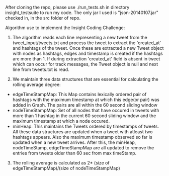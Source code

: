 After cloning the repo, please use ./run_tests.sh in directory insight_testsuite to run my code.
The only jar I used is "json-20140107.jar" checked in, in the src folder of repo.

Algorithm use to implement the Insight Coding Challenge:

1. The algorithm reads each line representing a new tweet from the tweet_input/tweets.txt and process the tweet to extract
the 'created_at' and hashtags of the tweet. Once these are extracted a new Tweet object with nodes as hashtags, edges and timestamp is created if the
hashtags are more than 1. If during extraction 'created_at' field is absent in tweet which can occur for track messages, the Tweet object is null and
 next line from tweets.txt is read.

2. We maintain three data structures that are essential for calculating the rolling average degree:
 * edgeTimeStampMap: This Map contains lexically ordered pair of hashtags with the maximum timestamp at which this edge(or pair) was added in Graph.
 The pairs are all within the 60 second sliding window
 * nodeTimeStampMap: Set of all nodes that have occured in tweets with more than 1 hashtag in the current 60 second sliding window and the maximum timestamp
 at which a node occured.
 * minHeap: This maintains the Tweets ordered by timestamps of tweets.
 All these data structures are updated when a tweet with atleast two hashtags appears. Also the maximum timestamp observed so far is updated when a new tweet
 arrives. After this, the minHeap, nodeTimeStamp, edgeTimeStampMap are all updated to remove the entries from tweets older than 60 sec from max timeStamp.

3. The rolling average is calculated as 2* (size of edgeTimeStampMap)/(size of nodeTimeStampMap)

